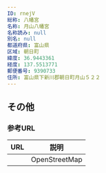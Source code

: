 ```yaml
---
ID: rnejV
総称: 八幡宮
名称: 月山八幡宮
名称読み: null
別名: null
都道府県: 富山県
区域: 朝日町
緯度: 36.9443361
経度: 137.5513771
郵便番号: 9390733
住所: 富山県下新川郡朝日町月山５２２
---
```


## その他

### 参考URL

| URL | 説明          |
| --- | ------------- |
|     | OpenStreetMap |
